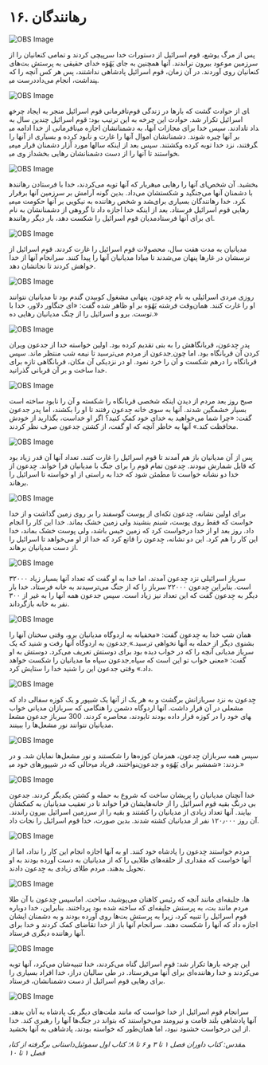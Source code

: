 # ۱۶. رهانندگان

![OBS Image](https://cdn.door43.org/obs/jpg/360px/obs-en-16-01.jpg)

پس از مرگ یوشع، قوم اسرائیل از دستورات خدا سرپیچی کردند و تمامی کنعانیان را از سرزمین موعود بیرون نراندند. آنها همچنین به جای یَهُوَه خدای حقیقی به پرستش بت‌های کنعانیان روی آوردند. در آن زمان، قوم اسرائیل پادشاهی نداشتند، پس هر کس آنچه را که درست می‎پنداشت، انجام می‌داد.

![OBS Image](https://cdn.door43.org/obs/jpg/360px/obs-en-16-02.jpg)

نافرمانی قوم اسرائیل منجر به ایجاد چرخه‎ای از حوادث گشت که بارها در زندگی قوم اسرائیل تکرار شد. حوادث این چرخه به این ترتیب بود: قوم اسرائیل چندین سال به نافرمانی از خدا ادامه می‎دادند. سپس خدا برای مجازات آنها، به دشمنانشان اجازه می‎داد تا بر آنها چیره شوند. دشمنانشان اموال آنها را غارت و نابود کرده و بسیاری از آنها را می‎کشتند. سپس بعد از اینکه سالها مورد آزار دشمنان قرار می‎گرفتند، نزد خدا توبه کرده و از وی می‎خواستند تا آنها را از دست دشمنانشان رهایی بخشد.

![OBS Image](https://cdn.door43.org/obs/jpg/360px/obs-en-16-03.jpg)

هربار که آنها توبه می‌کردند، خدا با فرستادن رهاننده‎ای آنها را رهایی می‎بخشید. آن شخص با دشمنان آنها می‌جنگید و شکستشان می‌داد. بدین گونه آرامش بر سرزمین آنها برقرار می‎شد و شخص رهاننده به نیکویی بر آنها حکومت می‎کرد. خدا رهانندگان بسیاری برای رهایی قوم اسرائیل فرستاد. بعد از اینکه خدا اجازه داد تا گروهی از دشمنانشان به نام مدیان قوم اسرائیل را شکست دهد، بار دیگر رهاننده‎ای برای آنها فرستاد.

![OBS Image](https://cdn.door43.org/obs/jpg/360px/obs-en-16-04.jpg)

مدیانیان به مدت هفت سال، محصولات قوم اسرائیل را غارت کردند. قوم اسرائیل از ترسشان در غارها پنهان می‌شدند تا مبادا مدیانیان آنها را پیدا کنند. سرانجام آنها  از خدا خواهش کردند تا نجاتشان دهد.

![OBS Image](https://cdn.door43.org/obs/jpg/360px/obs-en-16-05.jpg)

روزی مردی اسرائیلی به نام جِدعون، پنهانی مشغول کوبیدن گندم بود تا مدیانیان نتوانند او را غارت کنند. همان‌وقت فرشته یَهُوَه بر او ظاهر شده گفت: «ای جنگاور دلاور، خدا با توست. برو و اسرائیل را از چنگ مدیانیان رهایی ده.»

![OBS Image](https://cdn.door43.org/obs/jpg/360px/obs-en-16-06.jpg)

پدر جِدعون، قربانگاهش را به بتی تقدیم کرده بود. اولین خواسته خدا از جدعون ویران کردن آن قربانگاه بود. اما چون  ِجدعون از مردم می‌ترسید تا نیمه شب منتظر ماند. سپس قربانگاه را درهم شکست و آن را خرد نمود. او در نزدیکی آن مکان، قربانگاهی تازه برای خدا ساخت و بر آن قربانی گذرانید.

![OBS Image](https://cdn.door43.org/obs/jpg/360px/obs-en-16-07.jpg)

صبح روز بعد مردم از دیدن اینکه شخصی قربانگاه را شکسته و آن را نابود ساخته است بسیار خشمگین شدند. آنها به سوی خانه جِدعون رفتند تا او را بکشند، اما پدر جدعون گفت: «چرا شما می‌خواهید به خدای خود کمکِ کنید؟ اگر او خداست، بگذارید از خودش محافظت کند.» آنها به ‌خاطر آنچه که او گفت، از کشتن جدعون صرف نظر کردند.

![OBS Image](https://cdn.door43.org/obs/jpg/360px/obs-en-16-08.jpg)

پس از آن مدیانیان باز هم آمدند تا قوم اسرائیل را غارت کنند. تعداد آنها آن ‌قدر زیاد بود که قابل شمارش نبودند. جِدعون تمام قوم را برای جنگ با مدیانیان فرا خواند. جِدعون از خدا دو نشانه خواست تا مطمئن شود که خدا به راستی از او خواسته تا اسرائیل را برهاند.

![OBS Image](https://cdn.door43.org/obs/jpg/360px/obs-en-16-09.jpg)

برای اولین نشانه، جِدعون تکه‌ای از پوست گوسفند را بر روی زمین گذاشت و از خدا خواست که فقط روی پوست، شبنم بنشیند ولی زمین خشک بماند. خدا این کار را انجام داد. روز بعد او از خدا درخواست کرد که زمین خیس باشد، ولی پوست خشک بماند، خدا این کار را هم کرد. این دو نشانه، جِدعون را قانع کرد که خدا از او می‌خواهد تا اسرائیل را از دست مدیانیان برهاند.

![OBS Image](https://cdn.door43.org/obs/jpg/360px/obs-en-16-10.jpg)

۳۲۰۰۰ سرباز اسرائیلی نزد جِدعون آمدند، اما خدا به او گفت که تعداد آنها بسیار زیاد است. بنابراین جِدعون ۲۲۰۰۰ سرباز را  که از جنگ می‌ترسیدند به خانه فرستاد. خدا بار دیگر به جِدعون گفت که این تعداد نیز زیاد است. سپس جدعون همه آنها را به غیر از ۳۰۰ نفر به خانه بازگرداند.

![OBS Image](https://cdn.door43.org/obs/jpg/360px/obs-en-16-11.jpg)

همان شب خدا به جِدعون گفت: «مخفیانه به اردوگاه مدیانیان برو، وقتی سخنان آنها را بشنوی دیگر از حمله به آنها نخواهی ترسید.» ِجدعون به اردوگاه آنها رفت و شنید که یک سرباز مدیانی آنچه را که در خواب دیده بود برای دوستش تعریف می‌کرد. دوستش به او گفت: «معنی خواب تو این است که سپاه ِجدعون سپاه ما مدیانیان را شکست خواهد داد.» وقتی جدعون این را شنید خدا را ستایش کرد.

![OBS Image](https://cdn.door43.org/obs/jpg/360px/obs-en-16-12.jpg)

جِدعون به نزد سربازانش برگشت و به هر یک از آنها یک شیپور و یک کوزه سفالی داد که مشعلی در آن قرار داشت. آنها  اردوگاه دشمن را هنگامی که سربازان مدیانی خواب بودند، محاصره کردند.  300 سرباز جدعون مشعل‎های خود را در کوزه قرار داده بودند تا مدیانیان نتوانند نور مشعل‌ها را ببینند.

![OBS Image](https://cdn.door43.org/obs/jpg/360px/obs-en-16-13.jpg)

سپس همه سربازان جِدعون، همزمان کوزه‌ها را شکستند و نور مشعل‌ها نمایان شد.
و در حالی که در شیپورهای خود می‎نواختند، فریاد می‎زدند: «شمشیر برای یَهُوَه و جدعون.»

![OBS Image](https://cdn.door43.org/obs/jpg/360px/obs-en-16-14.jpg)

خدا آنچنان مدیانیان را پریشان ساخت که شروع به حمله و کشتن یکدیگر کردند. جدعون بی درنگ  بقیه قوم اسرائیل را از خانه‌هایشان فرا خواند تا در تعقیب مدیانیان به کمکشان بیایند. آنها تعداد زیادی از مدیانیان را کشتند و بقیه را از سرزمین اسرائیل بیرون راندند. آن ‌روز ۱۲۰٫۰۰۰ نفر از مدیانیان کشته شدند. بدین صورت، خدا قوم اسرائیل را نجات داد.

![OBS Image](https://cdn.door43.org/obs/jpg/360px/obs-en-16-15.jpg)

مردم خواستند جِدعون را پادشاه خود کنند. او به آنها اجازه انجام این کار را نداد، اما از آنها خواست که مقداری از حلقه‌های طلایی را که از مدیانیان به ‌دست آورده بودند به او تحویل بدهند.
مردم طلای زیادی به جِدعون دادند.

![OBS Image](https://cdn.door43.org/obs/jpg/360px/obs-en-16-16.jpg)

سپس جِدعون با آن طلا‎ها، جلیقه‌ای مانند آنچه که رئیس کاهنان می‌پوشید، ساخت. اما مردم مانند بت، به پرستش جلیقه‌ای که ساخته شده بود پرداختند. بنابراین، خدا دوباره قوم اسرائیل را تنبیه کرد، زیرا به پرستش بت‌ها روی آورده بودند و به دشمنان ایشان اجازه داد که آنها را شکست دهند. سرانجام آنها باز از خدا تقاضای کمک کردند و خدا برای آنها رهاننده دیگری فرستاد.

![OBS Image](https://cdn.door43.org/obs/jpg/360px/obs-en-16-17.jpg)

این چرخه بارها تکرار ‌شد: قوم اسرائیل گناه می‌کردند، خدا تنبیه‌شان می‌کرد، آنها توبه می‌کردند و خدا رهاننده‌ای برای آنها می‌فرستاد. در طی سالیان دراز، خدا افراد بسیاری را برای رهایی قوم اسرائیل از دست دشمنانشان، فرستاد.

![OBS Image](https://cdn.door43.org/obs/jpg/360px/obs-en-16-18.jpg)

سرانجام قوم اسرائیل از خدا خواست که مانند ملت‌های دیگر یک پادشاه به آنان بدهد. آنها پادشاهی بلند قامت و نیرومند می‌خواستند که بتواند در جنگ‌ها آنها را رهبری کند. خدا از این درخواست خشنود نبود، اما همان‌طور که خواسته بودند، پادشاهی به آنها بخشید.

_داستانی برگرفته از کتاب‎مقدس: کتاب داوران فصل ۱ تا ۳ و ۶ تا ۸؛ کتاب اول سموئیل فصل  ۱ تا ۱۰_
